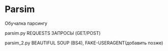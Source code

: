 # Parsim
Обучалка парсингу

parsim.py REQUESTS ЗАПРОСЫ (GET/POST)

parsim_2.py BEAUTIFUL SOUP (BS4), FAKE-USERAGENT(добавить позже)
